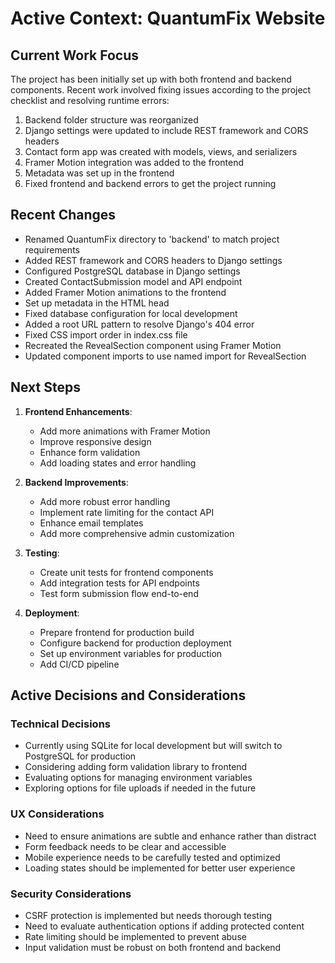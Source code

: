 # Active Context: QuantumFix Website

## Current Work Focus
The project has been initially set up with both frontend and backend components. Recent work involved fixing issues according to the project checklist and resolving runtime errors:

1. Backend folder structure was reorganized
2. Django settings were updated to include REST framework and CORS headers
3. Contact form app was created with models, views, and serializers
4. Framer Motion integration was added to the frontend
5. Metadata was set up in the frontend
6. Fixed frontend and backend errors to get the project running

## Recent Changes
- Renamed QuantumFix directory to 'backend' to match project requirements
- Added REST framework and CORS headers to Django settings
- Configured PostgreSQL database in Django settings
- Created ContactSubmission model and API endpoint
- Added Framer Motion animations to the frontend
- Set up metadata in the HTML head
- Fixed database configuration for local development
- Added a root URL pattern to resolve Django's 404 error
- Fixed CSS import order in index.css file
- Recreated the RevealSection component using Framer Motion
- Updated component imports to use named import for RevealSection

## Next Steps
1. **Frontend Enhancements**:
   - Add more animations with Framer Motion
   - Improve responsive design
   - Enhance form validation
   - Add loading states and error handling

2. **Backend Improvements**:
   - Add more robust error handling
   - Implement rate limiting for the contact API
   - Enhance email templates
   - Add more comprehensive admin customization

3. **Testing**:
   - Create unit tests for frontend components
   - Add integration tests for API endpoints
   - Test form submission flow end-to-end

4. **Deployment**:
   - Prepare frontend for production build
   - Configure backend for production deployment
   - Set up environment variables for production
   - Add CI/CD pipeline

## Active Decisions and Considerations

### Technical Decisions
- Currently using SQLite for local development but will switch to PostgreSQL for production
- Considering adding form validation library to frontend
- Evaluating options for managing environment variables
- Exploring options for file uploads if needed in the future

### UX Considerations
- Need to ensure animations are subtle and enhance rather than distract
- Form feedback needs to be clear and accessible
- Mobile experience needs to be carefully tested and optimized
- Loading states should be implemented for better user experience

### Security Considerations
- CSRF protection is implemented but needs thorough testing
- Need to evaluate authentication options if adding protected content
- Rate limiting should be implemented to prevent abuse
- Input validation must be robust on both frontend and backend 